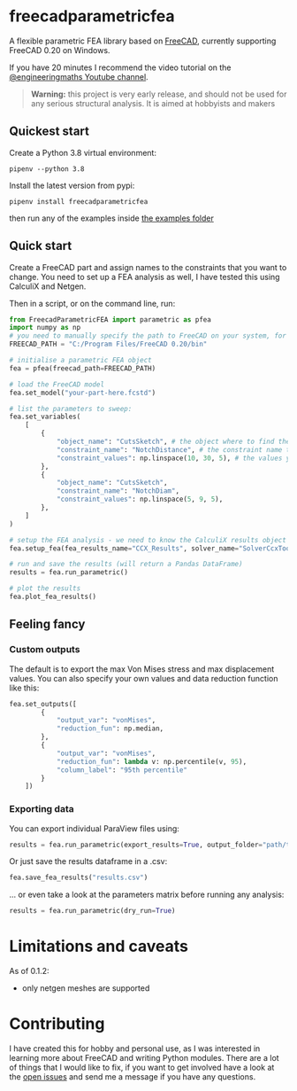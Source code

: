 # freecadparametricfea

 A flexible parametric FEA library based on [FreeCAD](https://www.freecadweb.org/), currently supporting FreeCAD 0.20 on Windows.
 
 If you have 20 minutes I recommend the video tutorial on the [@engineeringmaths Youtube channel](https://www.youtube.com/watch?v=cwtgB4KpdJo).

> **Warning:**
> this project is very early release, and should not be used for any serious structural analysis. It is aimed at hobbyists and makers

## Quickest start
Create a Python 3.8 virtual environment:

`pipenv --python 3.8`

Install the latest version from pypi:

`pipenv install freecadparametricfea`

then run any of the examples inside [the examples folder](examples/)

## Quick start

Create a FreeCAD part and assign names to the constraints that you want to change. You need to set up a FEA analysis as well, I have tested this using CalculiX and Netgen.

Then in a script, or on the command line, run:

```python
from FreecadParametricFEA import parametric as pfea
import numpy as np
# you need to manually specify the path to FreeCAD on your system, for now:
FREECAD_PATH = "C:/Program Files/FreeCAD 0.20/bin"

# initialise a parametric FEA object
fea = pfea(freecad_path=FREECAD_PATH)

# load the FreeCAD model
fea.set_model("your-part-here.fcstd")

# list the parameters to sweep:
fea.set_variables(
    [
        {
            "object_name": "CutsSketch", # the object where to find the constraint
            "constraint_name": "NotchDistance", # the constraint name that you assigned 
            "constraint_values": np.linspace(10, 30, 5), # the values you want to check
        },
        {
            "object_name": "CutsSketch",
            "constraint_name": "NotchDiam",
            "constraint_values": np.linspace(5, 9, 5),
        },
    ]
)

# setup the FEA analysis - we need to know the CalculiX results object and the solver name
fea.setup_fea(fea_results_name="CCX_Results", solver_name="SolverCcxTools")

# run and save the results (will return a Pandas DataFrame)
results = fea.run_parametric()

# plot the results
fea.plot_fea_results()
```

## Feeling fancy

### Custom outputs
The default is to export the max Von Mises stress and max displacement values. You can also specify your own values and data reduction function like this:

```python
fea.set_outputs([
        {
            "output_var": "vonMises",
            "reduction_fun": np.median,
        },
        {
            "output_var": "vonMises",
            "reduction_fun": lambda v: np.percentile(v, 95),
            "column_label": "95th percentile"
        }
    ])
```

### Exporting data

You can export individual ParaView files using:

```python
results = fea.run_parametric(export_results=True, output_folder="path/to/my/results")
```


Or just save the results dataframe in a .csv:

```python
fea.save_fea_results("results.csv")
```

... or even take a look at the parameters matrix before running any analysis:

```python
results = fea.run_parametric(dry_run=True)
```

# Limitations and caveats

As of 0.1.2:
 * only netgen meshes are supported

# Contributing
I have created this for hobby and personal use, as I was interested in learning more about FreeCAD and writing Python modules. There are a lot of things that I would like to fix, if you want to get involved have a look at the [open issues](https://github.com/da-crivelli/freecad-parametric-fea/issues/) and send me a message if you have any questions.


